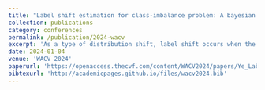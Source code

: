 ```yaml
---
title: "Label shift estimation for class-imbalance problem: A bayesian approach"
collection: publications
category: conferences
permalink: /publication/2024-wacv
excerpt: 'As a type of distribution shift, label shift occurs when the source and target domains have different label distributions but identical conditional distributions of data given labels. Under a Bayesian framework, we propose a novel Maximum A Posteriori (MAP) model and a novel posterior sampling model for the label shift problem. We prove the MAP objective admits a unique optimum and derive an EM algorithm that converges to the global optimum. We propose a novel Adaptive Prior Learning (APL) model to adaptively select prior parameters given data. We use the Markov Chain Monte Carlo (MCMC) method in our posterior sampling model to estimate and correct for label shift. Our methods can effectively resolve class imbalance problems on large-scale datasets without fine-tuning the classifier. Experiments show that our model outperforms existing methods on a variety of label shift settings. Our code is available at https://github.com/ChangkunYe/MAPLS/'
date: 2024-01-04
venue: 'WACV 2024'
paperurl: 'https://openaccess.thecvf.com/content/WACV2024/papers/Ye_Label_Shift_Estimation_for_Class-Imbalance_Problem_A_Bayesian_Approach_WACV_2024_paper.pdf'
bibtexurl: 'http://academicpages.github.io/files/wacv2024.bib'
---
```


